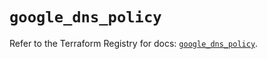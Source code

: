 # `google_dns_policy`

Refer to the Terraform Registry for docs: [`google_dns_policy`](https://registry.terraform.io/providers/hashicorp/google/6.25.0/docs/resources/dns_policy).
